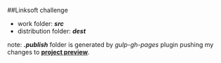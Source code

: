 ##Linksoft challenge

+ work folder: *__src__*
+ distribution folder: *__dest__*

note: *__.publish__* folder is generated by *gulp-gh-pages* plugin pushing my changes to
[__project preview__](https://ledanielh.github.io/linksoft-challenge/#/subscribe "project preview").
